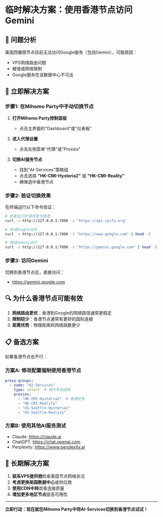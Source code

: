 # 临时解决方案：使用香港节点访问Gemini

## 🚨 问题分析
美国西雅图节点目前无法访问Google服务（包括Gemini），可能原因：
- VPS网络路由问题
- 被墙或网络限制
- Google服务在该数据中心不可达

## 🔧 立即解决方案

### 步骤1: 在Mihomo Party中手动切换节点

1. **打开Mihomo Party控制面板**
   - 点击主界面的"Dashboard"或"仪表板"

2. **进入代理设置**
   - 点击左侧菜单"代理"或"Proxies"

3. **切换AI服务节点**
   - 找到"AI-Services"策略组
   - 点击选择 **"HK-CMI-Hysteria2"** 或 **"HK-CMI-Reality"**
   - 确保选中香港节点

### 步骤2: 验证切换效果

在终端运行以下命令验证：
```bash
# 检查出口IP是否变为香港
curl -x http://127.0.0.1:7890 -s "https://api.ipify.org"

# 测试Google访问
curl -x http://127.0.0.1:7890 -s "https://www.google.com" | head -5

# 测试Gemini访问  
curl -x http://127.0.0.1:7890 -s "https://gemini.google.com" | head -5
```

### 步骤3: 访问Gemini

切换到香港节点后，直接访问：
- https://gemini.google.com

## 🔍 为什么香港节点可能有效

1. **网络路由更优**：香港到Google的网络路径通常更稳定
2. **限制较少**：香港节点通常有更好的国际连接
3. **距离优势**：物理距离和网络跳数更少

## 📋 备选方案

如果香港节点也不行：

### 方案A: 修改配置强制使用香港节点
```yaml
proxy-groups:
  - name: "AI-Services"
    type: select  # 改为手动选择
    proxies:
      - "HK-CMI-Hysteria2"  # 香港优先
      - "HK-CMI-Reality"
      - "US-Seattle-Hysteria2"
      - "US-Seattle-Reality"
```

### 方案B: 使用其他AI服务测试
- Claude: https://claude.ai
- ChatGPT: https://chat.openai.com
- Perplexity: https://www.perplexity.ai

## 🚀 长期解决方案

1. **联系VPS提供商**检查美国节点网络状况
2. **考虑更换美国数据中心**或供应商
3. **使用CDN中转**改善连接质量
4. **增加更多地区节点**提高可用性

---

**立即行动：现在就在Mihomo Party中将AI-Services切换到香港节点试试！**
